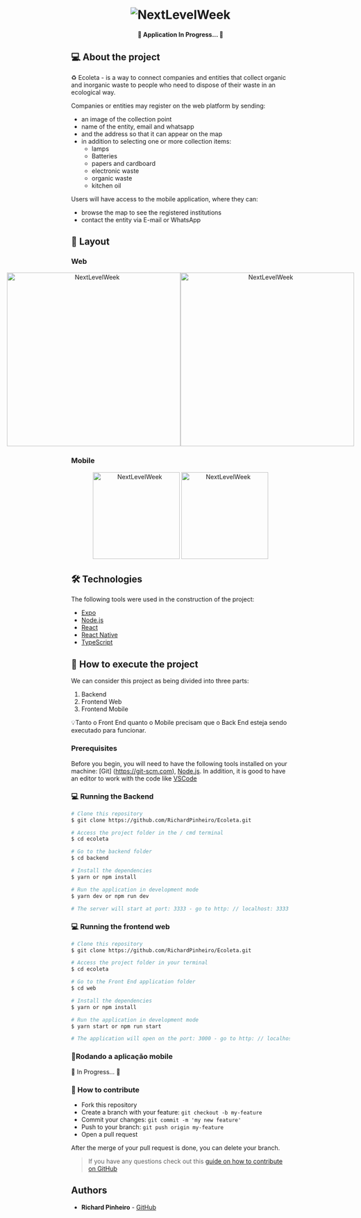 <h1 align="center">
    <img alt="NextLevelWeek" title="#NextLevelWeek" src="./assets/banner.png" />
</h1>

<h4 align="center"> 
	🚧 Application In Progress... 🚧
</h4>


## 💻 About the project

♻️ Ecoleta - is a way to connect companies and entities that collect organic and inorganic waste to people who need to dispose of their waste in an ecological way.

Companies or entities may register on the web platform by sending:
- an image of the collection point
- name of the entity, email and whatsapp
- and the address so that it can appear on the map
- in addition to selecting one or more collection items:
   - lamps
   - Batteries
   - papers and cardboard
   - electronic waste
   - organic waste
   - kitchen oil

Users will have access to the mobile application, where they can:
- browse the map to see the registered institutions
- contact the entity via E-mail or WhatsApp


## 🎨 Layout

### Web

<p align="center" style="display: flex; align-items: flex-start; justify-content: center;">
  <img alt="NextLevelWeek" title="#NextLevelWeek" src="./assets/web.svg" width="400px">

  <img alt="NextLevelWeek" title="#NextLevelWeek" src="./assets/sucesso-web.svg" width="400px">
</p>

### Mobile

<p align="center">
  <img alt="NextLevelWeek" title="#NextLevelWeek" src="./assets/home-mobile.png" width="200px">

  <img alt="NextLevelWeek" title="#NextLevelWeek" src="./assets/detalhes-mobile.svg" width="200px">
</p>

## 🛠 Technologies

The following tools were used in the construction of the project:

- [Expo][expo]
- [Node.js][nodejs]
- [React][reactjs]
- [React Native][rn]
- [TypeScript][typescript]


## 🚀 How to execute the project

We can consider this project as being divided into three parts:
1. Backend
2. Frontend Web
3. Frontend Mobile

💡Tanto o Front End quanto o Mobile precisam que o Back End esteja sendo executado para funcionar.

### Prerequisites

Before you begin, you will need to have the following tools installed on your machine:
[Git] (https://git-scm.com), [Node.js][nodejs].
In addition, it is good to have an editor to work with the code like [VSCode][vscode]

### 💻 Running the Backend

```bash
# Clone this repository
$ git clone https://github.com/RichardPinheiro/Ecoleta.git

# Access the project folder in the / cmd terminal
$ cd ecoleta

# Go to the backend folder
$ cd backend

# Install the dependencies
$ yarn or npm install

# Run the application in development mode
$ yarn dev or npm run dev

# The server will start at port: 3333 - go to http: // localhost: 3333
```

### 💻 Running the frontend web

```bash
# Clone this repository
$ git clone https://github.com/RichardPinheiro/Ecoleta.git

# Access the project folder in your terminal
$ cd ecoleta

# Go to the Front End application folder
$ cd web

# Install the dependencies
$ yarn or npm install

# Run the application in development mode
$ yarn start or npm run start

# The application will open on the port: 3000 - go to http: // localhost: 3000
```

### 📱Rodando a aplicação mobile 

🚧 In Progress... 🚧

### :loudspeaker: How to contribute

- Fork this repository
- Create a branch with your feature: `git checkout -b my-feature`
- Commit your changes: `git commit -m 'my new feature'`
- Push to your branch: `git push origin my-feature`
- Open a pull request

After the merge of your pull request is done, you can delete your branch.

> If you have any questions check out this [guide on how to contribute on GitHub](https://github.com/firstcontributions/first-contributions)

## Authors

* **Richard Pinheiro** - [GitHub](https://github.com/RichardPinheiro)

[nodejs]: https://nodejs.org/
[typescript]: https://www.typescriptlang.org/
[expo]: https://expo.io/
[reactjs]: https://reactjs.org
[rn]: https://facebook.github.io/react-native/
[vscode]: https://code.visualstudio.com/